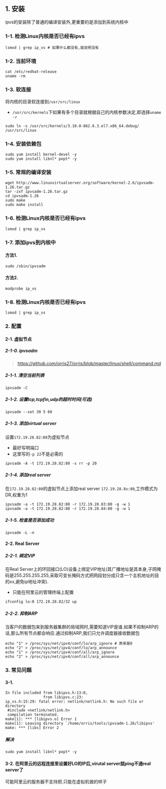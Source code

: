 ## 1. 安装
ipvs的安装除了普通的编译安装外,更重要的是添加到系统内核中
### 1-1. 检测Linux内核是否已经有ipvs
```
lsmod | grep ip_vs # 如果什么都没有,就说明没有
```
### 1-2. 当前环境
```
cat /etc/redhat-release
uname -rm
```
### 1-3. 软连接
将内核的目录软连接到`/usr/src/linux`
+ `/usr/src/kernels`下如果有多个目录就根据自己的内核参数决定,即选择`uname -r`
```
sudo ln -s /usr/src/kernels/3.10.0-862.6.3.el7.x86_64.debug/ /usr/src/linux
```
### 1-4. 安装依赖包
```
sudo yum install kernel-devel -y
sudo yum install libnl* popt* -y

```
### 1-5. 常规的编译安装
```
wget http://www.linuxvirtualserver.org/software/kernel-2.6/ipvsadm-1.26.tar.gz
tar -zxf ipvsadm-1.26.tar.gz
cd ipvsadm-1.26
sudo make 
sudo make install
```
### 1-6. 检测Linux内核是否已经有ipvs
```
lsmod | grep ip_vs
```
### 1-7. 添加ipvs到内核中
#### 方法1.
```
sudo /sbin/ipvsadm
```
#### 方法2.
```
modprobe ip_vs
```
### 1-8. 检测Linux内核是否已经有ipvs
```
lsmod | grep ip_vs
```
### 2. 配置
#### 2-1. 虚拟节点
##### 2-1-0. ipvsadm
> https://github.com/orris27/orris/blob/master/linux/shell/command.md
##### 2-1-1. 清空当前列表
```
ipvsadm -C
```
##### 2-1-2. 设置tcp,tcpfin,udp的超时时间(可选)
```
ipvsadm --set 30 5 60
```
##### 2-1-3. 添加virtual server
设置`172.19.28.82:80`为虚拟节点
+ 最好写明端口
+ 这里写的`-p 22`不是必需的
```
ipvsadm -A -t 172.19.28.82:80 -s rr -p 20
```
##### 2-1-4. 添加real server
在`172.19.28.82:80`的虚拟节点上添加real server `172.19.28.8x:80`,工作模式为DR,权重为1
```
ipvsadm -a -t 172.19.28.82:80 -r 172.19.28.83:80 -g -w 1
ipvsadm -a -t 172.19.28.82:80 -r 172.19.28.84:80 -g -w 1
```
##### 2-1-5. 检查是否添加成功
```
ipvsadm -L -n
```
#### 2-2. Real Server
##### 2-2-1. 绑定VIP
在Real Server上的环回接口(LO)设备上绑定VIP地址(其广播地址是其本身,子网掩码是255.255.255.255,采取可变长掩码方式把网段划分成只含一个主机地址的目的xx,避免ip地址冲突).
+ 只能在阿里云的管理终端上配置
```
ifconfig lo:0 172.19.28.82/32 up
```
##### 2-2-2. 抑制ARP
当客户的数据包来到服务器集群的局域网时,需要知道VIP是谁.如果不抑制ARP的话,那么所有节点都会响应.通过抑制ARP,我们只允许调度器接收数据包
```
echo "1" > /proc/sys/net/ipv4/conf/lo/arp_ignore # 原来是0
echo "2" > /proc/sys/net/ipv4/conf/lo/arp_announce
echo "1" > /proc/sys/net/ipv4/conf/all/arp_ignore
echo "2" > /proc/sys/net/ipv4/conf/all/arp_announce
```


### 3. 常见问题
#### 3-1. 
```
In file included from libipvs.h:13:0,
                 from libipvs.c:23:
ip_vs.h:15:29: fatal error: netlink/netlink.h: No such file or directory
 #include <netlink/netlink.h>
 compilation terminated.
make[1]: *** [libipvs.o] Error 1
make[1]: Leaving directory `/home/orris/tools/ipvsadm-1.26/libipvs'
make: *** [libs] Error 2
```
##### 解决
```
sudo yum install libnl* popt* -y
```
#### 3-2. 在阿里云的远程连接里设置好LO的IP后,virutal server就ping不通real server了
可能阿里云的服务器不支持把.只能在虚拟机做的样子
